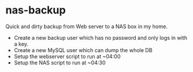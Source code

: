 nas-backup
==========

Quick and dirty backup from Web server to a NAS box in my home.

 * Create a new backup user which has no password and only logs in with a key.
 * Create a new MySQL user which can dump the whole DB
 * Setup the webserver script to run at ~04:00
 * Setup the NAS script to run at ~04:30

